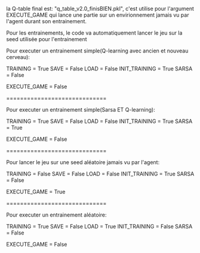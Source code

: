 la Q-table final est: "q_table_v2.0_finisBIEN.pkl", c'est utilise pour l'argument EXECUTE_GAME qui lance une partie sur un envirionnement jamais vu par l'agent durant son entrainement.


Pour les entrainements, le code va automatiquement lancer le jeu sur la seed utilisée pour l'entrainement

Pour executer un entrainement simple(Q-learning avec ancien et nouveau cerveau):

TRAINING = True
SAVE = False
LOAD = False
INIT_TRAINING = True
SARSA = False

EXECUTE_GAME = False

=============================

Pour executer un entrainement simple(Sarsa ET Q-learning):

TRAINING = True
SAVE = False
LOAD = False
INIT_TRAINING = True
SARSA = True

EXECUTE_GAME = False


=============================

Pour lancer le jeu sur une seed aléatoire jamais vu par l'agent:

TRAINING = False
SAVE = False
LOAD = False
INIT_TRAINING = True
SARSA = False

EXECUTE_GAME = True

=============================

Pour executer un entrainement aléatoire:

TRAINING = True
SAVE = False
LOAD = True
INIT_TRAINING = False
SARSA = False

EXECUTE_GAME = False

